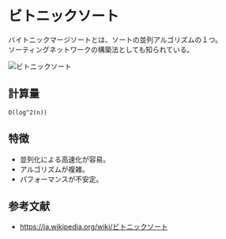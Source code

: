 # ビトニックソート

バイトニックマージソートとは、ソートの並列アルゴリズムの１つ。  
ソーティングネットワークの構築法としても知られている。  

![ビトニックソート](./img/BitonicSort.gif)  

## 計算量

```text
O(log^2(n))
```

## 特徴

- 並列化による高速化が容易。
- アルゴリズムが複雑。
- パフォーマンスが不安定。

## 参考文献

- <https://ja.wikipedia.org/wiki/ビトニックソート>
